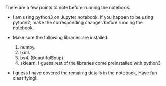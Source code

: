 There are a few points to note before running the notebook.

- I am using python3 on Jupyter notebook. If you happen to be using python2, make the corresponding changes before running the notebook.

- Make sure the following libraries are installed:
	1. numpy.
	2. lxml.
	3. bs4. (BeautifulSoup)
	4. sklearn.
  I guess rest of the libraries come preinstalled with python3

- I guess I have covered the remainig details in the notebook. Have fun classifying!!
